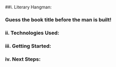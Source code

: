 ##i. Literary Hangman:

### Guess the book title before the man is built!

### ii. Technologies Used:


### iii. Getting Started:

### iv. Next Steps:

